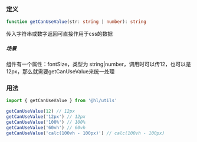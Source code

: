 ### 定义

```ts
function getCanUseValue(str: string | number): string
```

传入字符串或数字返回可直接作用于css的数据

##### 场景

组件有一个属性：fontSize，类型为 string|number，调用时可以传12，也可以是12px，那么就需要getCanUseValue来统一处理

### 用法

```js
import { getCanUseValue } from '@hl/utils'

getCanUseValue(12) // 12px
getCanUseValue('12px') // 12px
getCanUseValue('100%') // 100%
getCanUseValue('60vh') // 60vh
getCanUseValue('calc(100vh - 100px)') // calc(100vh - 100px)
```

